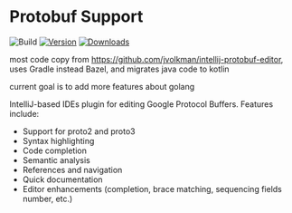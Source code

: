 # Protobuf Support

![Build](https://github.com/KKKIIO/intellij-protobuf-support/workflows/Build/badge.svg)
[![Version](https://img.shields.io/jetbrains/plugin/v/16228.svg)](https://plugins.jetbrains.com/plugin/16228)
[![Downloads](https://img.shields.io/jetbrains/plugin/d/16228.svg)](https://plugins.jetbrains.com/plugin/16228)

most code copy from https://github.com/jvolkman/intellij-protobuf-editor, uses Gradle instead Bazel, and migrates java code to kotlin

current goal is to add more features about golang

<!-- Plugin description -->
IntelliJ-based IDEs plugin for editing Google Protocol Buffers. Features include:

- Support for proto2 and proto3
- Syntax highlighting
- Code completion
- Semantic analysis
- References and navigation
- Quick documentation
- Editor enhancements (completion, brace matching, sequencing fields number, etc.)
<!-- Plugin description end -->
